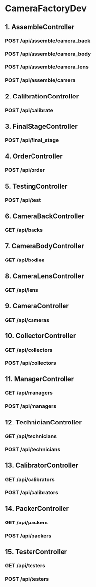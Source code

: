 # CameraFactoryDev
## 1. AssembleController
### POST /api/assemble/camera_back
### POST /api/assemble/camera_body
### POST /api/assemble/camera_lens
### POST /api/assemble/camera
## 2. CalibrationController
### POST /api/calibrate
## 3. FinalStageController
### POST /api/final_stage
## 4. OrderController
### POST /api/order
## 5. TestingController
### POST /api/test
## 6. CameraBackController
### GET /api/backs
## 7. CameraBodyController
### GET /api/bodies
## 8. CameraLensController
### GET /api/lens
## 9. CameraController
### GET /api/cameras
## 10. CollectorController
### GET /api/collectors
### POST /api/collectors
## 11. ManagerController
### GET /api/managers
### POST /api/managers
## 12. TechnicianController
### GET /api/technicians
### POST /api/technicians
## 13. CalibratorController
### GET /api/calibrators
### POST /api/calibrators
## 14. PackerController
### GET /api/packers
### POST /api/packers
## 15. TesterController
### GET /api/testers
### POST /api/testers
